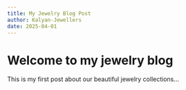 ```yaml
---
title: My Jewelry Blog Post
author: Kalyan-Jewellers
date: 2025-04-01
---
```





# Welcome to my jewelry blog

This is my first post about our beautiful jewelry collections...
